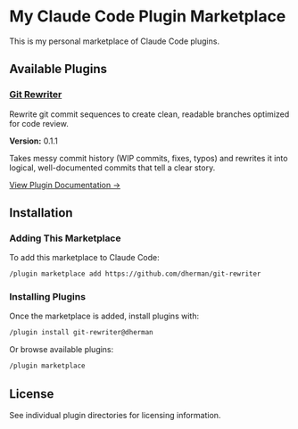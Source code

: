 # My Claude Code Plugin Marketplace

This is my personal marketplace of Claude Code plugins.

## Available Plugins

### [Git Rewriter](plugins/git-rewriter/)

Rewrite git commit sequences to create clean, readable branches optimized for code review.

**Version:** 0.1.1

Takes messy commit history (WIP commits, fixes, typos) and rewrites it into logical, well-documented commits that tell a clear story.

[View Plugin Documentation →](plugins/git-rewriter/README.md)

## Installation

### Adding This Marketplace

To add this marketplace to Claude Code:

```bash
/plugin marketplace add https://github.com/dherman/git-rewriter
```

### Installing Plugins

Once the marketplace is added, install plugins with:

```bash
/plugin install git-rewriter@dherman
```

Or browse available plugins:

```bash
/plugin marketplace
```

## License

See individual plugin directories for licensing information.
